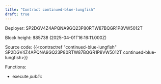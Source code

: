 ```yaml
---
title: "Contract continued-blue-lungfish"
draft: true
---
```

Deployer: SP2DGV4Z4APQNA9GQ23P80RTW87BQGR1P8VW5012T


 



Block height: 885738 (2025-04-01T16:16:11.000Z)

Source code: {{<contractref "continued-blue-lungfish" SP2DGV4Z4APQNA9GQ23P80RTW87BQGR1P8VW5012T continued-blue-lungfish>}}

Functions:

* execute _public_
